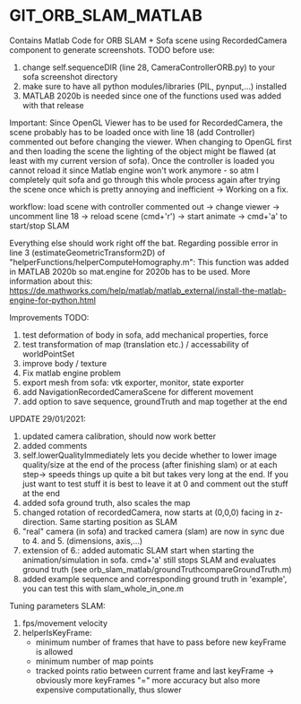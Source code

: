 # GIT_ORB_SLAM_MATLAB
 
Contains Matlab Code for ORB SLAM + Sofa scene using RecordedCamera component to generate screenshots.
TODO before use:
1. change self.sequenceDIR (line 28, CameraControllerORB.py) to your sofa screenshot directory
2. make sure to have all python modules/libraries (PIL, pynput,...) installed
3. MATLAB 2020b is needed since one of the functions used was added with that release

Important: Since OpenGL Viewer has to be used for RecordedCamera, the scene probably has to be loaded once with line 18 (add Controller) commented out before changing the viewer. 
When changing to OpenGL first and then loading the scene the lighting of the object might be flawed (at least with my current version of sofa). Once the controller is loaded you cannot reload it since Matlab engine won't work anymore - so atm I completely quit sofa and go through this whole process again after trying the scene once which is pretty annoying and inefficient -> Working on a fix.

workflow: load scene with controller commented out -> change viewer -> uncomment line 18 -> reload scene (cmd+'r') -> start animate ->  cmd+'a' to start/stop SLAM 

Everything else should work right off the bat. 
Regarding possible error in line 3 (estimateGeometricTransform2D) of "helperFunctions/helperComputeHomography.m": This function was added in MATLAB 2020b so mat.engine for 2020b has to be used.
More information about this: https://de.mathworks.com/help/matlab/matlab_external/install-the-matlab-engine-for-python.html

Improvements TODO:
1. test deformation of body in sofa, add mechanical properties, force
2. test transformation of map (translation etc.) / accessability of worldPointSet
3. improve body / texture
4. Fix matlab engine problem
5. export mesh from sofa: vtk exporter, monitor, state exporter
6. add NavigationRecordedCameraScene for different movement
7. add option to save sequence, groundTruth and map together at the end

UPDATE 29/01/2021:
1. updated camera calibration, should now work better
2. added comments
3. self.lowerQualityImmediately lets you decide whether to lower image quality/size at the end of the process (after finishing slam) or at each step-> speeds things up quite a bit but takes very long at the end. If you just want to test stuff it is best to leave it at 0 and comment out the stuff at the end
4. added sofa ground truth, also scales the map
5. changed rotation of recordedCamera, now starts at (0,0,0) facing in z-direction. Same starting position as SLAM
6. "real" camera (in sofa) and tracked camera (slam) are now in sync due to 4. and 5. (dimensions, axis,...) 
7. extension of 6.: added automatic SLAM start when starting the animation/simulation in sofa. cmd+'a' still stops SLAM and evaluates ground truth (see orb_slam_matlab/groundTruthcompareGroundTruth.m)
8. added example sequence and corresponding ground truth in 'example', you can test this with slam_whole_in_one.m

Tuning parameters SLAM:
1. fps/movement velocity
2. helperIsKeyFrame: 
    - minimum number of frames that have to pass before new keyFrame is allowed
    - minimum number of map points
    - tracked points ratio between current frame and last keyFrame
    -> obviously more keyFrames "=" more accuracy but also more expensive computationally, thus slower

